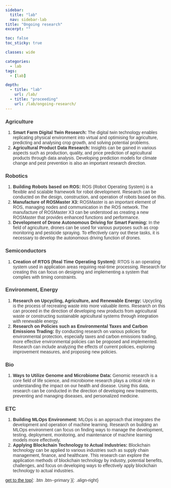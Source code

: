 ```yaml
---
sidebar:
  title: "lab"
  nav: sidebar-lab
title: "Ongoing research"
excerpt: ""

toc: false
toc_sticky: true

classes: wide

categories:
  - lab
tags:
  - [lab]

depth:
  - title: "lab"
    url: /lab/
  - title: "proceeding"
    url: /lab/ongoing-research/
---
```

<head>
<style>
body {
    font-family: 'Arial', sans-serif;
    color: #333;
}

h3 {
    color: #008080;
    border-bottom: 2px solid #008080;
}

h4 {
    color: #800000;
}

ol {
    padding-left: 1.5em;
    list-style-type: decimal;
}

li {
    line-height: 1.6em;
    margin-bottom: 0.5em;
}

</style>
</head>
<body>

<h3 class="header">Agriculture</h3>
<ol>
<li><strong>Smart Farm Digital Twin Research:</strong> The digital twin technology enables replicating physical environment into virtual and optimising for agriculture, predicting and analysing crop growth, and solving potential problems.</li>
<li><strong>Agricultural Product Data Research:</strong> Insights can be gained in various aspects such as production, quality, and price prediction of agricultural products through data analysis. Developing prediction models for climate change and pest prevention is also an important research direction.</li>
</ol>

<h3 class="header">Robotics</h3>
<ol>
<li><strong>Building Robots based on ROS:</strong> ROS (Robot Operating System) is a flexible and scalable framework for robot development. Research can be conducted on the design, construction, and operation of robots based on this.</li>
<li><strong>Manufacture of ROSMaster X3:</strong> ROSMaster is an important element of ROS, managing nodes and communication in the ROS network. The manufacture of ROSMaster X3 can be understood as creating a new ROSMaster that provides enhanced functions and performance.</li>
<li><strong>Development of Drone Autonomous Driving for Smart Farming:</strong> In the field of agriculture, drones can be used for various purposes such as crop monitoring and pesticide spraying. To effectively carry out these tasks, it is necessary to develop the autonomous driving function of drones.</li>
</ol>

<h3 class="header">Semiconductors</h3>
<ol>
<li><strong>Creation of RTOS (Real Time Operating System):</strong> RTOS is an operating system used in application areas requiring real-time processing. Research for creating this can focus on designing and implementing a system that complies with timing constraints.</li>
</ol>

<h3 class="header">Environment, Energy</h3>
<ol>
<li><strong>Research on Upcycling, Agriculture, and Renewable Energy:</strong> Upcycling is the process of recreating waste into more valuable items. Research on this can proceed in the direction of developing new products from agricultural waste or constructing sustainable agricultural systems through integration with renewable energy.</li>
<li><strong>Research on Policies such as Environmental Taxes and Carbon Emissions Trading:</strong> By conducting research on various policies for environmental protection, especially taxes and carbon emissions trading, more effective environmental policies can be proposed and implemented. Research can include analyzing the effects of current policies, exploring improvement measures, and proposing new policies.</li>
</ol>

<h3 class="header">Bio</h3>
<ol>
<li><strong>Ways to Utilize Genome and Microbiome Data:</strong> Genomic research is a core field of life science, and microbiome research plays a critical role in understanding the impact on our health and disease. Using this data, research can be conducted in the direction of developing new treatments, preventing and managing diseases, and personalized medicine.</li>
</ol>

<h3 class="header">ETC</h3>
<ol>
<li><strong>Building MLOps Environment:</strong> MLOps is an approach that integrates the development and operation of machine learning. Research on building an MLOps environment can focus on finding ways to manage the development, testing, deployment, monitoring, and maintenance of machine learning models more effectively.</li>
<li><strong>Applying Blockchain Technology to Actual Industries:</strong> Blockchain technology can be applied to various industries such as supply chain management, finance, and healthcare. This research can explore the application methods of blockchain technology by industry, potential benefits, challenges, and focus on developing ways to effectively apply blockchain technology to actual industries.</li>
</ol>

</body>

[get to the top](#){: .btn .btn--primary }{: .align-right}
